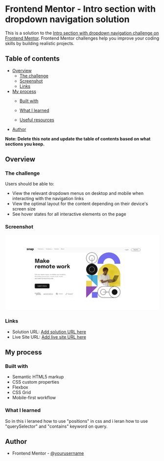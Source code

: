 # Frontend Mentor - Intro section with dropdown navigation solution

This is a solution to the [Intro section with dropdown navigation challenge on Frontend Mentor](https://www.frontendmentor.io/challenges/intro-section-with-dropdown-navigation-ryaPetHE5). Frontend Mentor challenges help you improve your coding skills by building realistic projects. 

## Table of contents

- [Overview](#overview)
  - [The challenge](#the-challenge)
  - [Screenshot](#screenshot)
  - [Links](#links)
- [My process](#my-process)
  - [Built with](#built-with)
  - [What I learned](#what-i-learned)
  
  - [Useful resources](#useful-resources)
- [Author](#author)

**Note: Delete this note and update the table of contents based on what sections you keep.**

## Overview

### The challenge

Users should be able to:

- View the relevant dropdown menus on desktop and mobile when interacting with the navigation links
- View the optimal layout for the content depending on their device's screen size
- See hover states for all interactive elements on the page

### Screenshot

![screenshot](./screenshort/navigationSreenshort.jpg)


### Links

- Solution URL: [Add solution URL here](https://github.com/Aquamankar/drop-down-nav.github.io.git)
- Live Site URL: [Add live site URL here](https://github.com/Aquamankar/drop-down-nav.github.io/)

## My process

### Built with

- Semantic HTML5 markup
- CSS custom properties
- Flexbox
- CSS Grid
- Mobile-first workflow




### What I learned

So in this i leraned how to use "positions" in css and i leran how to use "querySelector" and "contains" keyword on query.








## Author


- Frontend Mentor - [@yourusername](https://www.frontendmentor.io/profile/Aquamankar)





